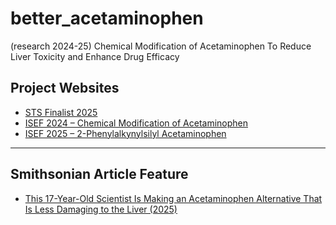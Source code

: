 # better_acetaminophen
(research 2024-25) Chemical Modification of Acetaminophen To Reduce Liver Toxicity and Enhance Drug Efficacy

## Project Websites

- [STS Finalist 2025](https://www.societyforscience.org/regeneron-sts/2025-student-finalists/chloe-lee/)
- [ISEF 2024 – Chemical Modification of Acetaminophen](https://isef.net/project/chem012-chemical-modification-of-acetaminophen)
- [ISEF 2025 – 2-Phenylalkynylsilyl Acetaminophen](https://isef.net/project/chem019-2-phenylalkynylsilyl-acetaminophen)

---

## Smithsonian Article Feature

- [This 17-Year-Old Scientist Is Making an Acetaminophen Alternative That Is Less Damaging to the Liver (2025)](https://www.smithsonianmag.com/innovation/this-17-year-old-scientist-is-making-an-acetaminophen-alternative-that-is-less-damaging-to-the-liver-180986331/)
